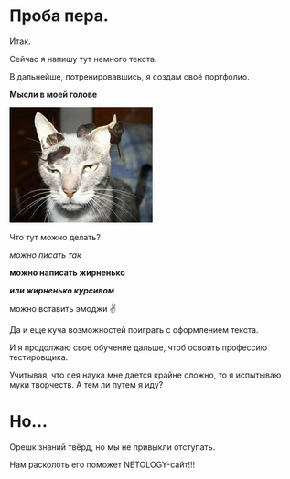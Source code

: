 # Проба пера.

Итак. 

Сейчас я напишу тут немного текста.

В дальнейше, потренировавшись, я создам своё портфолио.

**Мысли в моей голове**

![](images/km.jpg)



Что  тут можно делать?

_можно писать так_

**можно написать жирненько**

***или жирненько курсивом***

можно вставить эмоджи :v:

Да и еще куча возможностей поиграть с оформлением текста.

И я продолжаю свое обучение дальше, чтоб освоить профессию тестировщика.

Учитывая, что сея наука мне дается крайне сложно, то я испытываю муки творчеств. А тем ли путем я иду?

# Но...

Орешк знаний твёрд, но мы не привыкли отступать.

Нам расколоть его поможет NETOLOGY-сайт!!!

